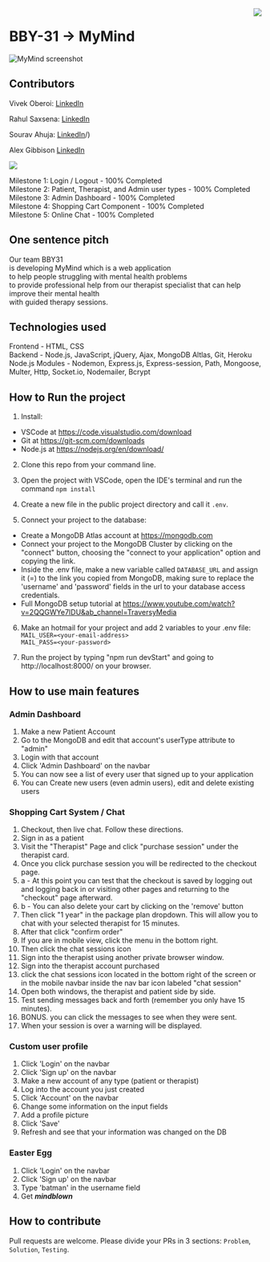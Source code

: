 <img align="right" src="https://visitor-badge.laobi.icu/badge?page_id=salesp07.MyMind">

# BBY-31 -> MyMind
<img src="https://raw.githubusercontent.com/salesp07/salesp07.github.io/master/public/mymind-responsive.png" alt="MyMind screenshot"/>

## Contributors
Vivek Oberoi:
[LinkedIn](https://in.linkedin.com/in/vivek-oberoi-47ab61282/) 

Rahul Saxsena:
[LinkedIn]([https://www.linkedin.com/in/kian-azizkhani](https://in.linkedin.com/in/rahulsaxena)/) 

Sourav Ahuja:
[LinkedIn](https://ca.linkedin.com/in/souravvahuja)/) 

Alex Gibbison
[LinkedIn](https://www.linkedin.com/in/alexander-gibbison-786683153/) 


<img src="https://contrib.rocks/image?repo=salesp07/MyMind" />

Milestone 1: Login / Logout - 100% Completed\
Milestone 2: Patient, Therapist, and Admin user types - 100% Completed\
Milestone 3: Admin Dashboard - 100% Completed\
Milestone 4: Shopping Cart Component - 100% Completed\
Milestone 5: Online Chat - 100% Completed

## One sentence pitch
Our team BBY31\
is developing MyMind which is a web application\
to help people struggling with mental health problems\
to provide professional help from our therapist specialist that can help improve their mental health\
with guided therapy sessions.

## Technologies used
Frontend - HTML, CSS\
Backend - Node.js, JavaScript, jQuery, Ajax,  MongoDB Altlas,  Git, Heroku 
Node.js Modules - Nodemon, Express.js, Express-session, Path, Mongoose, Multer, Http, Socket.io, Nodemailer, Bcrypt

## How to Run the project

1. Install:
- VSCode at https://code.visualstudio.com/download
- Git at https://git-scm.com/downloads
- Node.js at https://nodejs.org/en/download/

2. Clone this repo from your command line.

3. Open the project with VSCode, open the IDE's terminal and run the command `npm install`

4. Create a new file in the public project directory and call it `.env`. 

5. Connect your project to the database:
- Create a MongoDB Atlas account at https://mongodb.com
- Connect your project to the MongoDB Cluster by clicking on the "connect" button, choosing the "connect to your application" option and copying the link.
- Inside the .env file, make a new variable called `DATABASE_URL` and assign it (=) to the link you copied from MongoDB, making sure to replace the 'username' and 'password' fields in the url to your database access credentials. 
- Full MongoDB setup tutorial at https://www.youtube.com/watch?v=2QQGWYe7IDU&ab_channel=TraversyMedia

6. Make an hotmail for your project and add 2 variables to your .env file:\
`MAIL_USER=<your-email-address>`\
`MAIL_PASS=<your-password>`

7. Run the project by typing "npm run devStart" and going to http://localhost:8000/ on your browser.

## How to use main features

### Admin Dashboard
1. Make a new Patient Account
2. Go to the MongoDB and edit that account's userType attribute to "admin"
3. Login with that account
4. Click 'Admin Dashboard' on the navbar
5. You can now see a list of every user that signed up to your application
6. You can Create new users (even admin users), edit and delete existing users

### Shopping Cart System / Chat
1. Checkout, then live chat. Follow these directions.
2. Sign in as a patient 
3. Visit the "Therapist" Page and click "purchase session" under the therapist card.
4. Once you click purchase session you will be redirected to the checkout page. 
4. a - At this point you can test that the checkout is saved by logging out and logging back in or visiting other pages and returning to the "checkout" page afterward. 
4. b - You can also delete your cart by clicking on the 'remove' button
5. Then click "1 year" in the package plan dropdown. This will allow you to chat with your selected therapist for 15 minutes.
6. After that click "confirm order" 
7. If you are in mobile view, click the menu in the bottom right.
8. Then click the chat sessions icon
9. Sign into the therapist using another private browser window.
10. Sign into the therapist account purchased
11. click the chat sessions icon located in the bottom right of the screen or in the mobile navbar inside the nav bar icon labeled "chat session"
12. Open both windows, the therapist and patient side by side.
13. Test sending messages back and forth (remember you only have 15 minutes).
14. BONUS. you can click the messages to see when they were sent. 
15. When your session is over a warning will be displayed.


### Custom user profile
1. Click 'Login' on the navbar
2. Click 'Sign up' on the navbar
3. Make a new account of any type (patient or therapist)
4. Log into the account you just created
5. Click 'Account' on the navbar
6. Change some information on the input fields
7. Add a profile picture
8. Click 'Save'
9. Refresh and see that your information was changed on the DB


### Easter Egg
1. Click 'Login' on the navbar
2. Click 'Sign up' on the navbar
3. Type 'batman' in the username field
4. Get ***mindblown***

## How to contribute
Pull requests are welcome. Please divide your PRs in 3 sections: `Problem`, `Solution`, `Testing`.

